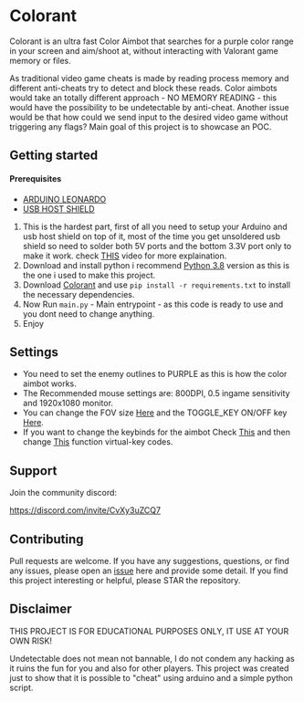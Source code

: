 
# Colorant

Colorant is an ultra fast Color Aimbot that searches for a purple color range in your screen and aim/shoot at, without interacting with Valorant game memory or files.

As traditional video game cheats is made by reading process memory and different anti-cheats try to detect and block these reads. Color aimbots would take an totally different approach - NO MEMORY READING - this would have the possibility to be undetectable by anti-cheat. Another issue would be that how could we send input to the desired video game without triggering any flags? Main goal of this project is to showcase an POC.

## Getting started

#### Prerequisites
- [ARDUINO LEONARDO](https://www.amazon.com/Arduino-org-A000057-Arduino-Leonardo-Headers/dp/B008A36R2Y)
- [USB HOST SHIELD](https://www.amazon.com/Compatible-Arduino-Support-Android-Function/dp/B0B3TH6H6N)

1) This is the hardest part, first of all you need to setup your Arduino and usb host shield on top of it, most of the time you get unsoldered usb shield so need to solder both 5V ports and the bottom 3.3V port only to make it work. check [THIS](https://www.youtube.com/watch?v=nBttwvgNOr8) video for more explaination.
2) Download and install python i recommend [Python 3.8](https://www.python.org/ftp/python/3.8.0/python-3.8.0-amd64.exe) version as this is the one i used to make this project.
3) Download [Colorant](https://github.com/hafyzwithawhy/Colorant) and use `pip install -r requirements.txt` to install the necessary dependencies.
4) Now Run `main.py` - Main entrypoint - as this code is ready to use and you dont need to change anything.
5) Enjoy

## Settings

- You need to set the enemy outlines to PURPLE as this is how the color aimbot works.
- The Recommended mouse settings are: 800DPI, 0.5 ingame sensitivity and 1920x1080 monitor.
- You can change the FOV size [Here](https://github.com/hafyzwithawhy/Colorant/blob/836189fb99fa8d6906569103d58a75b4ab98b760/main.py#L8) and the TOGGLE_KEY ON/OFF key [Here](https://github.com/hafyzwithawhy/Colorant/blob/836189fb99fa8d6906569103d58a75b4ab98b760/main.py#L7).
- If you want to change the keybinds for the aimbot Check [This](https://learn.microsoft.com/en-us/windows/win32/inputdev/virtual-key-codes) and then change [This](https://github.com/hafyzwithawhy/Colorant/blob/836189fb99fa8d6906569103d58a75b4ab98b760/colorant.py#L26) function virtual-key codes.
## Support

Join the community discord:

https://discord.com/invite/CvXy3uZCQ7
## Contributing

Pull requests are welcome. If you have any suggestions, questions, or find any issues, please open an [issue](https://github.com/hafyzwithawhy/Colorant/issues) here and provide some detail. If you find this project interesting or helpful, please STAR the repository.


## Disclaimer

THIS PROJECT IS FOR EDUCATIONAL PURPOSES ONLY, IT USE AT YOUR OWN RISK!

Undetectable does not mean not bannable, I do not condem any hacking as it ruins the fun for you and also for other players. This project was created just to show that it is possible to "cheat" using arduino and a simple python script.
